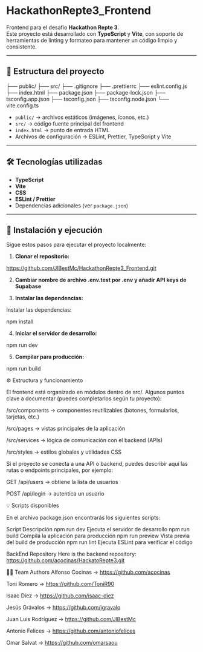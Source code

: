 # HackathonRepte3_Frontend

Frontend para el desafío **Hackathon Repte 3**.  
Este proyecto está desarrollado con **TypeScript** y **Vite**, con soporte de herramientas de linting y formateo para mantener un código limpio y consistente.

---

## 📁 Estructura del proyecto

├── public/
├── src/
├── .gitignore
├── .prettierrc
├── eslint.config.js
├── index.html
├── package.json
├── package-lock.json
├── tsconfig.app.json
├── tsconfig.json
├── tsconfig.node.json
└── vite.config.ts

- `public/` → archivos estáticos (imágenes, íconos, etc.)
- `src/` → código fuente principal del frontend
- `index.html` → punto de entrada HTML
- Archivos de configuración → ESLint, Prettier, TypeScript y Vite

---

## 🛠️ Tecnologías utilizadas

- **TypeScript**
- **Vite**
- **CSS**
- **ESLint / Prettier**
- Dependencias adicionales (ver `package.json`)

---

## 🚀 Instalación y ejecución

Sigue estos pasos para ejecutar el proyecto localmente:

1. **Clonar el repositorio:**

https://github.com/JlBestMc/HackathonRepte3_Frontend.git

2. **Cambiar nombre de archivo .env.test por .env y añadir API keys de Supabase**

3. **Instalar las dependencias:**

Instalar las dependencias:

npm install

4. **Iniciar el servidor de desarrollo:**

npm run dev

5. **Compilar para producción:**

npm run build

⚙️ Estructura y funcionamiento

El frontend está organizado en módulos dentro de src/.
Algunos puntos clave a documentar (puedes completarlos según tu proyecto):

/src/components → componentes reutilizables (botones, formularios, tarjetas, etc.)

/src/pages → vistas principales de la aplicación

/src/services → lógica de comunicación con el backend (APIs)

/src/styles → estilos globales y utilidades CSS

Si el proyecto se conecta a una API o backend, puedes describir aquí las rutas o endpoints principales, por ejemplo:

GET /api/users → obtiene la lista de usuarios

POST /api/login → autentica un usuario

💡 Scripts disponibles

En el archivo package.json encontrarás los siguientes scripts:

Script Descripción
npm run dev Ejecuta el servidor de desarrollo
npm run build Compila la aplicación para producción
npm run preview Vista previa del build de producción
npm run lint Ejecuta ESLint para verificar el código

BackEnd Repository
Here is the backend repository: https://github.com/acocinas/HackatoRepte3.git

🧑‍🔧 Team Authors
Alfonso Cocinas -> https://github.com/acocinas

Toni Romero -> https://github.com/ToniR90

Isaac Díez -> https://github.com/isaac-diez

Jesús Grávalos -> https://github.com/jgravalo

Juan Luis Rodríguez -> https://github.com/JlBestMc

Antonio Felices -> https://github.com/antoniofelices

Omar Salvat -> https://github.com/omarsaou

